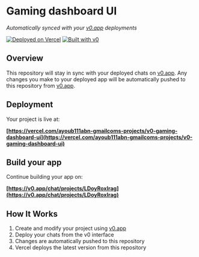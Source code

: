 # Gaming dashboard UI

*Automatically synced with your [v0.app](https://v0.app) deployments*

[![Deployed on Vercel](https://img.shields.io/badge/Deployed%20on-Vercel-black?style=for-the-badge&logo=vercel)](https://vercel.com/ayoub111abn-gmailcoms-projects/v0-gaming-dashboard-ui)
[![Built with v0](https://img.shields.io/badge/Built%20with-v0.app-black?style=for-the-badge)](https://v0.app/chat/projects/LDoyRoxIrag)

## Overview

This repository will stay in sync with your deployed chats on [v0.app](https://v0.app).
Any changes you make to your deployed app will be automatically pushed to this repository from [v0.app](https://v0.app).

## Deployment

Your project is live at:

**[https://vercel.com/ayoub111abn-gmailcoms-projects/v0-gaming-dashboard-ui](https://vercel.com/ayoub111abn-gmailcoms-projects/v0-gaming-dashboard-ui)**

## Build your app

Continue building your app on:

**[https://v0.app/chat/projects/LDoyRoxIrag](https://v0.app/chat/projects/LDoyRoxIrag)**

## How It Works

1. Create and modify your project using [v0.app](https://v0.app)
2. Deploy your chats from the v0 interface
3. Changes are automatically pushed to this repository
4. Vercel deploys the latest version from this repository
